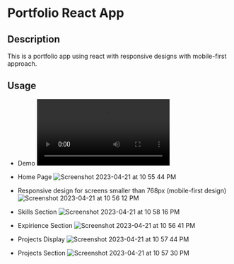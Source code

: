
# Portfolio React App

## Description
This is a portfolio app using react with responsive designs with mobile-first approach.

## Usage
- Demo
<video src="https://user-images.githubusercontent.com/116880367/235578545-a4ba5d4d-15fb-49c3-91c2-a731e429e54d.mov"></video>



- Home Page
![Screenshot 2023-04-21 at 10 55 44 PM](https://user-images.githubusercontent.com/116880367/233765668-43a731c9-4949-49e7-9f93-c82aac974cc5.png)

- Responsive design for screens smaller than 768px (mobile-first design)
![Screenshot 2023-04-21 at 10 56 12 PM](https://user-images.githubusercontent.com/116880367/233765689-d23930ad-a932-4398-a9af-5635b1d17343.png)

- Skills Section
![Screenshot 2023-04-21 at 10 58 16 PM](https://user-images.githubusercontent.com/116880367/233765711-69d35302-3a62-495a-a9b4-9309dcdc7b75.png)

- Expirience Section
![Screenshot 2023-04-21 at 10 56 41 PM](https://user-images.githubusercontent.com/116880367/233765719-0ae93b61-3a3e-4b83-bfce-62fb4764fcdd.png)

- Projects Display
![Screenshot 2023-04-21 at 10 57 44 PM](https://user-images.githubusercontent.com/116880367/233765736-af7861bb-b8fc-47e9-ac7f-f6da18a00620.png)

- Projects Section
![Screenshot 2023-04-21 at 10 57 30 PM](https://user-images.githubusercontent.com/116880367/233765727-8e7d849f-618c-4113-959e-6a9db8283efc.png)
